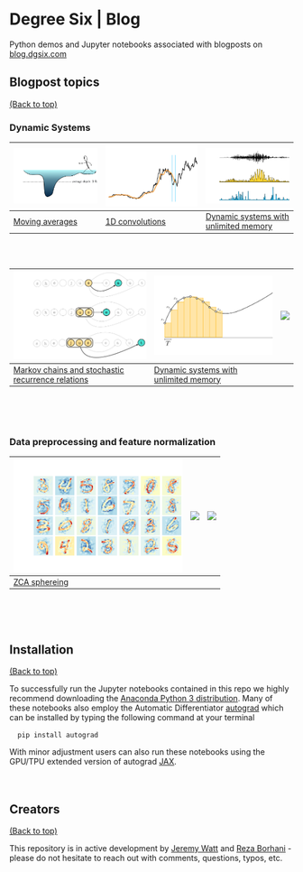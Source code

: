 # Degree Six | Blog

Python demos and Jupyter notebooks associated with blogposts on [blog.dgsix.com](https://blog.dgsix.com) 


## Blogpost topics
[(Back to top)](#table-of-contents)

### Dynamic Systems

<img src="posts/moving_averages/images/moving_avg.png" width="300px" height="auto"> | <img src="posts/one_dimensional_convolutions/images/conv.png" width="300px" height="auto"> | <img src="posts/dynamic_systems_limited_memory/images/ds.png" width="300px" height="auto"> 
---|---|---
[Moving averages](https://blog.dgsix.com/posts/moving_averages/Moving_averages.html) | [1D convolutions](https://blog.dgsix.com/posts/one_dimensional_convolutions/One_dimensional_convolutions.html) | [Dynamic systems with unlimited memory](https://blog.dgsix.com/posts/dynamic_systems_unlimited_memory/dynamic_systems_unlimited_memory.html)

<br><br>

<img src="posts/markov_chains/images/markov.png" width="300px" height="auto"> | <img src="posts/dynamic_systems_unlimited_memory/images/riemann_v2.png" width="300px" height="auto"> | <img src="https://www.seekpng.com/png/small/56-569770_the-warm-glow-of-white-led-lighting-peers.png" width="300px" height="auto">
---|---|---
[Markov chains and stochastic recurrence relations](https://blog.dgsix.com/posts/markov_chains/Markov_chains.html) | [Dynamic systems with unlimited memory](https://blog.dgsix.com/posts/dynamic_systems_unlimited_memory/dynamic_systems_unlimited_memory.html)| &nbsp;

<br><br><br>


### Data preprocessing and feature normalization

<img src="posts/zca_sphereing/images/ZCA.png" width="300px" height="auto"> | <img src="https://www.seekpng.com/png/small/56-569770_the-warm-glow-of-white-led-lighting-peers.png" width="300px" height="auto"> | <img src="https://www.seekpng.com/png/small/56-569770_the-warm-glow-of-white-led-lighting-peers.png" width="300px" height="auto">
---|---|---
[ZCA sphereing](https://blog.dgsix.com/posts/zca_sphereing/ZCA_Sphereing.html) | &nbsp; | &nbsp;
 
<br><br><br>
## Installation
[(Back to top)](#table-of-contents)

To successfully run the Jupyter notebooks contained in this repo we highly recommend downloading the [Anaconda Python 3 distribution](https://www.anaconda.com/download/#macos). Many of these notebooks also employ the Automatic Differentiator [autograd](https://github.com/HIPS/autograd) which can be installed by typing the following command at your terminal
      
      pip install autograd
      
With minor adjustment users can also run these notebooks using the GPU/TPU extended version of autograd [JAX](https://github.com/google/jax).<br><br><br>


## Creators 

[(Back to top)](#table-of-contents) 

This repository is in active development by [Jeremy Watt](mailto:jeremy@dgsix.com) and [Reza Borhani](mailto:reza@dgsix.com) - please do not hesitate to reach out with comments, questions, typos, etc.
